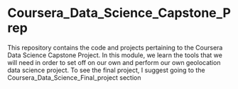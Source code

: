 # Coursera_Data_Science_Capstone_Prep
This repository contains the code and projects pertaining to the Coursera Data Science Capstone Project. In this module, we learn the tools that we will need in order to set off on our own and perform our own geolocation data science project. To see the final project, I suggest going to the Coursera_Data_Science_Final_project section
